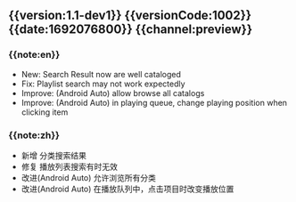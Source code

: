 ## {{version:1.1-dev1}} {{versionCode:1002}} {{date:1692076800}} {{channel:preview}}

### {{note:en}}
- New: Search Result now are well cataloged
- Fix: Playlist search may not work expectedly
- Improve: (Android Auto) allow browse all catalogs
- Improve: (Android Auto) in playing queue, change playing position when clicking item 

### {{note:zh}}
- 新增 分类搜索结果
- 修复 播放列表搜索有时无效
- 改进(Android Auto) 允许浏览所有分类
- 改进(Android Auto) 在播放队列中，点击项目时改变播放位置